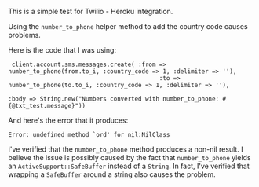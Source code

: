 This is a simple test for Twilio - Heroku integration.  

Using the `number_to_phone` helper method to add the country code causes problems.  

Here is the code that I was using:

     client.account.sms.messages.create( :from => number_to_phone(from.to_i, :country_code => 1, :delimiter => ''), 
                                               :to => number_to_phone(to.to_i, :country_code => 1, :delimiter => ''), 
                                                                                    :body => String.new("Numbers converted with number_to_phone: #{@txt_test.message}"))


And here's the error that it produces:

    Error: undefined method `ord' for nil:NilClass


I've verified that the `number_to_phone` method produces a non-nil result.  I believe the issue is possibly caused by the fact that `number_to_phone` yields an `ActiveSupport::SafeBuffer` instead of a `String`.  In fact, I've verified that wrapping a `SafeBuffer` around a string also causes the problem.

